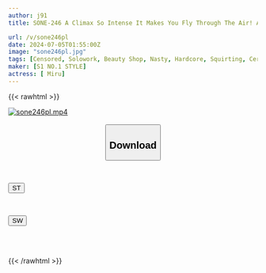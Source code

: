 ```yaml
---
author: j91
title: SONE-246 A Climax So Intense It Makes You Fly Through The Air! A Slender Office Lady's Body Is Soaked In Aphrodisiac Oil And A Huge Cock Is Inserted Into Her For A Convulsive Massage. Miru

url: /v/sone246pl
date: 2024-07-05T01:55:00Z
image: "sone246pl.jpg"
tags: [Censored, Solowork, Beauty Shop, Nasty, Hardcore, Squirting, Cervix, Huge Cock, Acme · Orgasm	]
maker: [S1 NO.1 STYLE]
actress: [ Miru]
---
```



{{< rawhtml >}}

<div class="video" data-videoid="wgqgpPzz1rSJ8zk">
    <a href="javascript:;">
        <img src="/v/sone246pl/sone246pl.jpg" width="WIDTH" height="HEIGHT" alt="sone246pl.mp4" loading="lazy">
    </a>
</div>

<script type="text/javascript" src="https://j91.asia/asset/on-demand-st.js"></script>

<br>
  <link rel="stylesheet" href="https://j91.asia/asset/bs5.css">
  
  <center>
  <button class="btn btn-primary" type="button" data-bs-toggle="collapse" data-bs-target=".multi-collapse" aria-expanded="false" aria-controls="multiCollapseExample1 multiCollapseExample2"><h2>Download</h2></button></center>
</p>
<div class="row">
  <div class="col">
    <div class="collapse multi-collapse" id="multiCollapseExample1">
      <div class="card card-body">
	      	      <br>
<div class="buttons">  
<p><a href="/v/sone246pl/st.html" target="_blank"><button class="btn-hover color-3"><i class="fa fa-download"></i> ST</button></a></p></div>
    </div>
  </div>
</div>
  <div class="col">
    <div class="collapse multi-collapse" id="multiCollapseExample2">
      <div class="card card-body">
	      <br>
<div class="buttons">
<p><a href="/v/sone246pl/sw.html" target="_blank"><button class="btn-hover color-2"><i class="fa fa-download"></i> SW</button></a></p></div>
<br><br>
      </div>
    </div>
  </div>
</div>

{{< /rawhtml >}}